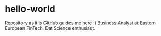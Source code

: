 # hello-world
Repository as it is
GitHub guides me here :) 
Business Analyst at Eastern European FinTech. Dat Science enthusiast.
